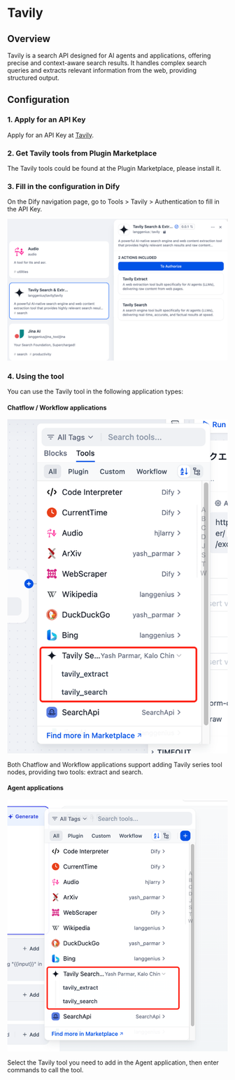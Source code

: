 # Tavily

## Overview

Tavily is a search API designed for AI agents and applications, offering precise and context-aware search results. It handles complex search queries and extracts relevant information from the web, providing structured output.

## Configuration

### 1. Apply for an API Key

Apply for an API Key at [Tavily](https://app.tavily.com/home).

### 2. Get Tavily tools from Plugin Marketplace

The Tavily tools could be found at the Plugin Marketplace, please install it.

### 3. Fill in the configuration in Dify

On the Dify navigation page, go to Tools > Tavily > Authentication to fill in the API Key.

![](./_assets/tavily_1.PNG)

### 4. Using the tool

You can use the Tavily tool in the following application types:

#### Chatflow / Workflow applications

![](./_assets/tavily_2.PNG)

Both Chatflow and Workflow applications support adding Tavily series tool nodes, providing two tools: extract and search.

#### Agent applications

![](./_assets/tavily_3.PNG)

Select the Tavily tool you need to add in the Agent application, then enter commands to call the tool.